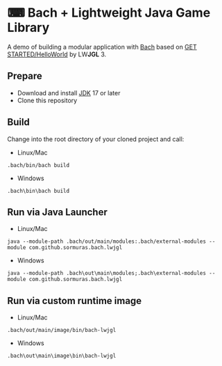 # ⌨ Bach + Lightweight Java Game Library

A demo of building a modular application with [Bach] based on [GET STARTED/HelloWorld](https://www.lwjgl.org/guide) by LW**JGL** 3.

## Prepare

- Download and install [JDK] 17 or later
- Clone this repository

## Build

Change into the root directory of your cloned project and call:

- Linux/Mac
```shell script
.bach/bin/bach build
```

- Windows
```shell script
.bach\bin\bach build
```
## Run via Java Launcher

- Linux/Mac
```shell script
java --module-path .bach/out/main/modules:.bach/external-modules --module com.github.sormuras.bach.lwjgl
```

- Windows
```shell script
java --module-path .bach\out\main\modules;.bach\external-modules --module com.github.sormuras.bach.lwjgl
```

## Run via custom runtime image

- Linux/Mac
```shell script
.bach/out/main/image/bin/bach-lwjgl
```

- Windows
```shell script
.bach\out\main\image\bin\bach-lwjgl
```


[Bach]: https://github.com/sormuras/bach
[JDK]: https://jdk.java.net
